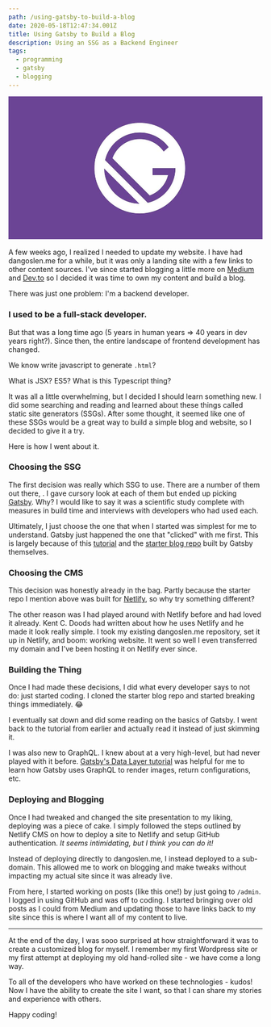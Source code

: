 ```yaml
---
path: /using-gatsby-to-build-a-blog
date: 2020-05-18T12:47:34.001Z
title: Using Gatsby to Build a Blog
description: Using an SSG as a Backend Engineer
tags:
  - programming
  - gatsby
  - blogging
---
```

![Gatsby Logo](../assets/gatsby-cover.jpg)

A few weeks ago, I realized I needed to update my website. I have had dangoslen.me for a while, but it was only a landing site with a few links to other content sources. I've since started blogging a little more on [Medium](https://medium.com/@dangoslen) and [Dev.to](https://dev.to/dangoslen) so I decided it was time to own my content and build a blog.

There was just one problem: I'm a backend developer. 

### I used to be a full-stack developer. 
But that was a long time ago (5 years in human years => 40 years in dev years right?). Since then, the entire landscape of frontend development has changed. 

We know write javascript to generate `.html`?

What is JSX? ES5? What is this Typescript thing?

It was all a little overwhelming, but I decided I should learn something new. I did some searching and reading and learned about these things called static site generators (SSGs). After some thought, it seemed like one of these SSGs would be a great way to build a simple blog and website, so I decided to give it a try.

Here is how I went about it.

### Choosing the SSG
The first decision was really which SSG to use. There are a number of them out there,  . I gave cursory look at each of them but ended up picking [Gatsby](https://www.gatsbyjs.org/). Why? I would like to say it was a scientific study complete with measures in build time and interviews with developers who had used each.

Ultimately, I just choose the one that when I started was simplest for me to understand. Gatsby just happened the one that "clicked" with me first. This is largely because of this [tutorial](https://daveceddia.com/start-blog-gatsby-netlify/) and the [starter blog repo](https://github.com/gatsbyjs/gatsby-starter-blog) built by Gatsby themselves.

### Choosing the CMS
This decision was honestly already in the bag. Partly because the starter repo I mention above was built for [Netlify](https://www.netlify.com), so why try something different?

The other reason was I had played around with Netlify before and had loved it already. Kent C. Doods had written about how he uses Netlify and he made it look really simple. I took my existing dangoslen.me repository, set it up in Netlify, and boom: working website. It went so well I even transferred my domain and I've been hosting it on Netlify ever since.

### Building the Thing
Once I had made these decisions, I did what every developer says to not do: just started coding. I cloned the starter blog repo and started breaking things immediately. 😂

I eventually sat down and did some reading on the basics of Gatsby. I went back to the tutorial from earlier and actually read it instead of just skimming it.

I was also new to GraphQL. I knew about at a very high-level, but had never played with it before. [Gatsby's Data Layer tutorial](https://www.gatsbyjs.org/tutorial/part-five/#introducing-graphiql) was helpful for me to learn how Gatsby uses GraphQL to render images, return configurations, etc. 

### Deploying and Blogging
Once I had tweaked and changed the site presentation to my liking, deploying was a piece of cake. I simply followed the steps outlined by Netlify CMS on how to deploy a site to Netlify and setup GitHub authentication. _It seems intimidating, but I think you can do it!_

Instead of deploying directly to dangoslen.me, I instead deployed to a sub-domain. This allowed me to work on blogging and make tweaks without impacting my actual site since it was already live.

From here, I started working on posts (like this one!) by just going to `/admin`. I logged in using GitHub and was off to coding. I started bringing over old posts as I could from Medium and updating those to have links back to my site since this is where I want all of my content to live. 

---

At the end of the day, I was sooo surprised at how straightforward it was to create a customized blog for myself. I remember my first Wordpress site or my first attempt at deploying my old hand-rolled site - we have come a long way. 

To all of the developers who have worked on these technologies - kudos! Now I have the ability to create the site I want, so that I can share my stories and experience with others.

Happy coding!



